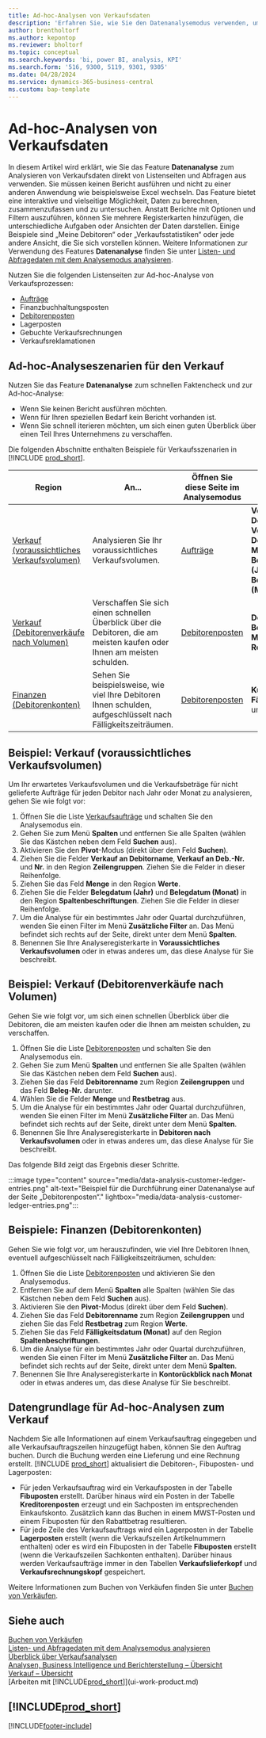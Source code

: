 ```yaml
---
title: Ad-hoc-Analysen von Verkaufsdaten
description: 'Erfahren Sie, wie Sie den Datenanalysemodus verwenden, um Verkaufsdaten zu analysieren.'
author: brentholtorf
ms.author: kepontop
ms.reviewer: bholtorf
ms.topic: conceptual
ms.search.keywords: 'bi, power BI, analysis, KPI'
ms.search.form: '516, 9300, 5119, 9301, 9305'
ms.date: 04/28/2024
ms.service: dynamics-365-business-central
ms.custom: bap-template
---
```


# <a name="ad-hoc-analysis-of-sales-data"></a>Ad-hoc-Analysen von Verkaufsdaten

In diesem Artikel wird erklärt, wie Sie das Feature **Datenanalyse** zum Analysieren von Verkaufsdaten direkt von Listenseiten und Abfragen aus verwenden. Sie müssen keinen Bericht ausführen und nicht zu einer anderen Anwendung wie beispielsweise Excel wechseln. Das Feature bietet eine interaktive und vielseitige Möglichkeit, Daten zu berechnen, zusammenzufassen und zu untersuchen. Anstatt Berichte mit Optionen und Filtern auszuführen, können Sie mehrere Registerkarten hinzufügen, die unterschiedliche Aufgaben oder Ansichten der Daten darstellen. Einige Beispiele sind „Meine Debitoren“ oder „Verkaufsstatistiken“ oder jede andere Ansicht, die Sie sich vorstellen können. Weitere Informationen zur Verwendung des Features **Datenanalyse** finden Sie unter [Listen- und Abfragedaten mit dem Analysemodus analysieren](analysis-mode.md).

Nutzen Sie die folgenden Listenseiten zur Ad-hoc-Analyse von Verkaufsprozessen:

- [Aufträge](https://businesscentral.dynamics.com/?page=9305)
- Finanzbuchhaltungsposten
- [Debitorenposten](https://businesscentral.dynamics.com/?page=25)
- Lagerposten
- Gebuchte Verkaufsrechnungen
- Verkaufsreklamationen

## <a name="sales-ad-hoc-analysis-scenarios"></a>Ad-hoc-Analyseszenarien für den Verkauf

Nutzen Sie das Feature **Datenanalyse** zum schnellen Faktencheck und zur Ad-hoc-Analyse:

- Wenn Sie keinen Bericht ausführen möchten.
- Wenn für Ihren speziellen Bedarf kein Bericht vorhanden ist.
- Wenn Sie schnell iterieren möchten, um sich einen guten Überblick über einen Teil Ihres Unternehmens zu verschaffen.

Die folgenden Abschnitte enthalten Beispiele für Verkaufsszenarien in [!INCLUDE [prod_short](includes/prod_short.md)].

| Region | An... | Öffnen Sie diese Seite im Analysemodus | Diese Felder verwenden |
| ---- | ----- | ------------------------------- |------------------- |
| [Verkauf (voraussichtliches Verkaufsvolumen)](#example-sales-expected-sales-volume) | Analysieren Sie Ihr voraussichtliches Verkaufsvolumen. | [Aufträge](https://businesscentral.dynamics.com/?page=9305) | **Verkauf an Debitorname**, **Verkauf an Deb.-Nr.**, **Nr.** , **Menge**, **Belegdatum (Jahr)** und **Belegdatum (Monat)**. |
| [Verkauf (Debitorenverkäufe nach Volumen)](#example-sales-customer-sales-by-volume) | Verschaffen Sie sich einen schnellen Überblick über die Debitoren, die am meisten kaufen oder Ihnen am meisten schulden. | [Debitorenposten](https://businesscentral.dynamics.com/?page=25) | **Debitorenname**, **Beleg-Nr.**, **Menge** und **Restbetrag**. |
| [Finanzen (Debitorenkonten)](#example-finance-accounts-receivables) | Sehen Sie beispielsweise, wie viel Ihre Debitoren Ihnen schulden, aufgeschlüsselt nach Fälligkeitszeiträumen. | [Debitorenposten](https://businesscentral.dynamics.com/?page=25) | **Kundenname**, **Fälligkeitsdatum** und **Restbetrag**. |

## <a name="example-sales-expected-sales-volume"></a>Beispiel: Verkauf (voraussichtliches Verkaufsvolumen)

Um Ihr erwartetes Verkaufsvolumen und die Verkaufsbeträge für nicht gelieferte Aufträge für jeden Debitor nach Jahr oder Monat zu analysieren, gehen Sie wie folgt vor:

1. Öffnen Sie die Liste [Verkaufsaufträge](https://businesscentral.dynamics.com/?page=9305) und schalten Sie den Analysemodus ein.
1. Gehen Sie zum Menü **Spalten** und entfernen Sie alle Spalten (wählen Sie das Kästchen neben dem Feld **Suchen** aus).
1. Aktivieren Sie den **Pivot**-Modus (direkt über dem Feld **Suchen**).
1. Ziehen Sie die Felder **Verkauf an Debitorname**, **Verkauf an Deb.-Nr.** und **Nr.** in den Region **Zeilengruppen**. Ziehen Sie die Felder in dieser Reihenfolge.
1. Ziehen Sie das Feld **Menge** in den Region **Werte**.
1. Ziehen Sie die Felder **Belegdatum (Jahr)** und **Belegdatum (Monat)** in den Region **Spaltenbeschriftungen**. Ziehen Sie die Felder in dieser Reihenfolge.
1. Um die Analyse für ein bestimmtes Jahr oder Quartal durchzuführen, wenden Sie einen Filter im Menü **Zusätzliche Filter** an. Das Menü befindet sich rechts auf der Seite, direkt unter dem Menü **Spalten**.
1. Benennen Sie Ihre Analyseregisterkarte in **Voraussichtliches Verkaufsvolumen** oder in etwas anderes um, das diese Analyse für Sie beschreibt.

## <a name="example-sales-customer-sales-by-volume"></a>Beispiel: Verkauf (Debitorenverkäufe nach Volumen)

Gehen Sie wie folgt vor, um sich einen schnellen Überblick über die Debitoren, die am meisten kaufen oder die Ihnen am meisten schulden, zu verschaffen.

1. Öffnen Sie die Liste [Debitorenposten](https://businesscentral.dynamics.com/?page=25) und schalten Sie den Analysemodus ein.
1. Gehen Sie zum Menü **Spalten** und entfernen Sie alle Spalten (wählen Sie das Kästchen neben dem Feld **Suchen** aus).
1. Ziehen Sie das Feld **Debitorenname** zum Region **Zeilengruppen** und das Feld **Beleg-Nr.** darunter.
1. Wählen Sie die Felder **Menge** und **Restbetrag** aus.
1. Um die Analyse für ein bestimmtes Jahr oder Quartal durchzuführen, wenden Sie einen Filter im Menü **Zusätzliche Filter** an. Das Menü befindet sich rechts auf der Seite, direkt unter dem Menü **Spalten**.
1. Benennen Sie Ihre Analyseregisterkarte in **Debitoren nach Verkaufsvolumen** oder in etwas anderes um, das diese Analyse für Sie beschreibt.

Das folgende Bild zeigt das Ergebnis dieser Schritte.

:::image type="content" source="media/data-analysis-customer-ledger-entries.png" alt-text="Beispiel für die Durchführung einer Datenanalyse auf der Seite „Debitorenposten“." lightbox="media/data-analysis-customer-ledger-entries.png":::

## <a name="example-finance-accounts-receivables"></a>Beispiele: Finanzen (Debitorenkonten)

Gehen Sie wie folgt vor, um herauszufinden, wie viel Ihre Debitoren Ihnen, eventuell aufgeschlüsselt nach Fälligkeitszeiträumen, schulden:

1. Öffnen Sie die Liste [Debitorenposten](https://businesscentral.dynamics.com/?page=25) und aktivieren Sie den Analysemodus.
1. Entfernen Sie auf dem Menü **Spalten** alle Spalten (wählen Sie das Kästchen neben dem Feld **Suchen** aus).
1. Aktivieren Sie den **Pivot**-Modus (direkt über dem Feld **Suchen**).
1. Ziehen Sie das Feld **Debitorenname** zum Region **Zeilengruppen** und ziehen Sie das Feld **Restbetrag** zum Region **Werte**.
1. Ziehen Sie das Feld **Fälligkeitsdatum (Monat)** auf den Region **Spaltenbeschriftungen**.
1. Um die Analyse für ein bestimmtes Jahr oder Quartal durchzuführen, wenden Sie einen Filter im Menü **Zusätzliche Filter** an. Das Menü befindet sich rechts auf der Seite, direkt unter dem Menü **Spalten**.
1. Benennen Sie Ihre Analyseregisterkarte in **Kontorückblick nach Monat** oder in etwas anderes um, das diese Analyse für Sie beschreibt.

## <a name="data-foundation-for-ad-hoc-analysis-on-sales"></a>Datengrundlage für Ad-hoc-Analysen zum Verkauf

Nachdem Sie alle Informationen auf einem Verkaufsauftrag eingegeben und alle Verkaufsauftragszeilen hinzugefügt haben, können Sie den Auftrag buchen. Durch die Buchung werden eine Lieferung und eine Rechnung erstellt. [!INCLUDE [prod_short](includes/prod_short.md)] aktualisiert die Debitoren-, Fibuposten- und Lagerposten:

- Für jeden Verkaufsauftrag wird ein Verkaufsposten in der Tabelle **Fibuposten** erstellt. Darüber hinaus wird ein Posten in der Tabelle **Kreditorenposten** erzeugt und ein Sachposten im entsprechenden Einkaufskonto. Zusätzlich kann das Buchen in einem MWST-Posten und einem Fibuposten für den Rabattbetrag resultieren.
- Für jede Zeile des Verkaufsauftrags wird ein Lagerposten in der Tabelle **Lagerposten** erstellt (wenn die Verkaufszeilen Artikelnummern enthalten) oder es wird ein Fibuposten in der Tabelle **Fibuposten** erstellt (wenn die Verkaufszeilen Sachkonten enthalten). Darüber hinaus werden Verkaufsaufträge immer in den Tabellen **Verkaufslieferkopf** und **Verkaufsrechnungskopf** gespeichert.

Weitere Informationen zum Buchen von Verkäufen finden Sie unter [Buchen von Verkäufen](ui-post-sales.md).

## <a name="see-also"></a>Siehe auch

[Buchen von Verkäufen](ui-post-sales.md)  
[Listen- und Abfragedaten mit dem Analysemodus analysieren](analysis-mode.md)  
[Überblick über Verkaufsanalysen](sales-analytics-overview.md)  
[Analysen, Business Intelligence und Berichterstellung – Übersicht](reports-bi-reporting.md)  
[Verkauf – Übersicht](sales-manage-sales.md)  
[Arbeiten mit [!INCLUDE[prod_short](includes/prod_short.md)]](ui-work-product.md)  

## [!INCLUDE[prod_short](includes/free_trial_md.md)]  

[!INCLUDE[footer-include](includes/footer-banner.md)]
